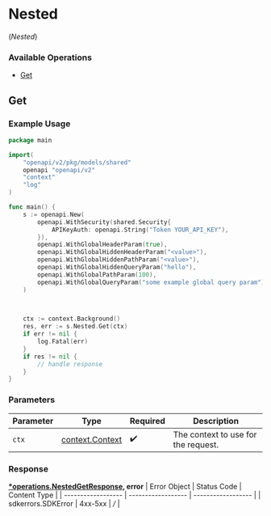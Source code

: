 # Nested
(*Nested*)

### Available Operations

* [Get](#get)

## Get

### Example Usage

```go
package main

import(
	"openapi/v2/pkg/models/shared"
	openapi "openapi/v2"
	"context"
	"log"
)

func main() {
    s := openapi.New(
        openapi.WithSecurity(shared.Security{
            APIKeyAuth: openapi.String("Token YOUR_API_KEY"),
        }),
        openapi.WithGlobalHeaderParam(true),
        openapi.WithGlobalHiddenHeaderParam("<value>"),
        openapi.WithGlobalHiddenPathParam("<value>"),
        openapi.WithGlobalHiddenQueryParam("hello"),
        openapi.WithGlobalPathParam(100),
        openapi.WithGlobalQueryParam("some example global query param"),
    )


    
    ctx := context.Background()
    res, err := s.Nested.Get(ctx)
    if err != nil {
        log.Fatal(err)
    }
    if res != nil {
        // handle response
    }
}
```

### Parameters

| Parameter                                             | Type                                                  | Required                                              | Description                                           |
| ----------------------------------------------------- | ----------------------------------------------------- | ----------------------------------------------------- | ----------------------------------------------------- |
| `ctx`                                                 | [context.Context](https://pkg.go.dev/context#Context) | :heavy_check_mark:                                    | The context to use for the request.                   |


### Response

**[*operations.NestedGetResponse](../../pkg/models/operations/nestedgetresponse.md), error**
| Error Object       | Status Code        | Content Type       |
| ------------------ | ------------------ | ------------------ |
| sdkerrors.SDKError | 4xx-5xx            | */*                |
